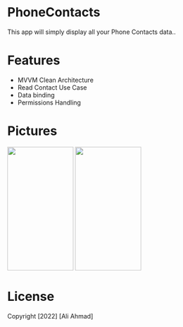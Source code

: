 # PhoneContacts
This app will simply display all your Phone Contacts data..

# Features
- MVVM Clean Architecture
- Read Contact Use Case
- Data binding
- Permissions Handling




# Pictures
<p float="left">
 <img src="https://github.com/aliahmad39/PharmacyApp/blob/master/asset/contact.jpg" width="150" height="280">
<img src="https://github.com/aliahmad39/PharmacyApp/blob/master/asset/contactDetail.jpg" width="150" height="280">
</p>



# License
Copyright [2022] [Ali Ahmad]
